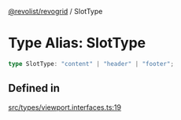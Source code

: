 [@revolist/revogrid](README.md) / SlotType

# Type Alias: SlotType

```ts
type SlotType: "content" | "header" | "footer";
```

## Defined in

[src/types/viewport.interfaces.ts:19](https://github.com/revolist/revogrid/blob/4056bfa6a410a4e819b4e23d2047ed6d5d60c1ea/src/types/viewport.interfaces.ts#L19)

